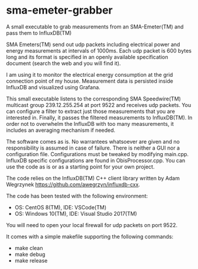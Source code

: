 # sma-emeter-grabber
A small executable to grab measurements from an SMA-Emeter(TM) and pass them to InfluxDB(TM)

SMA Emeters(TM) send out udp packets including electrical power and energy measurements at intervals of 1000ms. Each udp packet is 600 bytes long and its format is specified in an openly available specification document (search the web and you will find it).

I am using it to monitor the electrical energy consumption at the grid connection point of my house. Measurement data is persisted inside InfluxDB and visualized using Grafana.

This small executable listens to the corresponding SMA Speedwire(TM) multicast group 239.12.255.254 at port 9522 and receives udp packets. You can configure a filter to extract just those measurements that you are interested in. Finally, it passes the filtered measurements to InfluxDB(TM). In order not to overwhelm the InfluxDB with too many measurements, it includes an averaging mechanism if needed.

The software comes as is. No warrantees whatsoever are given and no responsibility is assumed in case of failure. There is neither a GUI nor a configuration file. Configurations must be tweaked by modifying main.cpp. InfluxDB specific configurations are found in ObisProcessor.cpp. You can use the code as is or as a starting point for your own project.

The code relies on the InfluxDB(TM) C++ client library written by Adam Wegrzynek https://github.com/awegrzyn/influxdb-cxx.

The code has been tested with the following environment:
- OS: CentOS 8(TM),   IDE: VSCode(TM)
- OS: Windows 10(TM), IDE: Visual Studio 2017(TM)

You will need to open your local firewall for udp packets on port 9522.

It comes with a simple makefile supporting the following commands:
- make clean
- make debug
- make release
